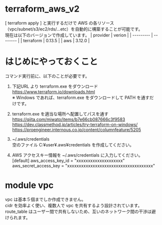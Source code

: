 # terraform_aws_v2
[ terraform apply ] と実行するだけで AWS の各リソース（vpc/subnet/s3/ec2/rds/...etc）を自動的に構築することが可能です。<br>
現在は以下のバージョンで作成しています。
| provider  | verion   |
| --------- | -------- |
| terraform | 0.13.5 |
| aws       | 3.12.0 |

# はじめにやっておくこと
コマンド実行前に、以下のことが必要です。<br>
1. 下記URL より terraform.exe をダウンロード<br>
    https://www.terraform.io/downloads.html<br>
    ※ Windows であれば、terraform.exe をダウンロードして PATH を通すだけです。<br>

2. terraform.exe を適当な場所へ配置してパスを通す<br>
    https://qiita.com/miwato/items/b7e66cb087666c3f9583<br>
    https://dev.classmethod.jp/articles/try-terraform-on-windows/<br>
    https://proengineer.internous.co.jp/content/columnfeature/5205<br>

3. ~/.aws/credentials<br>
    空のファイル C:¥user¥.aws¥credentials を作成してください。<br>

4. AWS アクセスキー情報を ~/.aws/credentials に入力してください。
    [default]
    aws_access_key_id = "xxxxxxxxxxxxxxxxxxxx"<br>
    aws_secret_access_key = "xxxxxxxxxxxxxxxxxxxxxxxxxxxxxxxxxxxxx"<br>


# module vpc
vpc は基本５個までしか作成できません。<br>
cidr を効率よく使い、複数人で vpc を共有するよう設計されています。<br>
route_table はユーザー間で共有しないため、互いのネットワーク間の干渉は避けられます。
